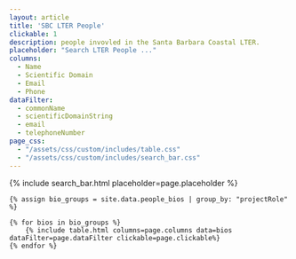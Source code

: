 ```yaml
---
layout: article
title: 'SBC LTER People'
clickable: 1
description: people invovled in the Santa Barbara Coastal LTER.
placeholder: "Search LTER People ..."
columns:
  - Name
  - Scientific Domain
  - Email
  - Phone
dataFilter:
  - commonName
  - scientificDomainString
  - email
  - telephoneNumber
page_css:
  - "/assets/css/custom/includes/table.css"
  - "/assets/css/custom/includes/search_bar.css"
---
```


<div>
	{% include search_bar.html placeholder=page.placeholder %}

	{% assign bio_groups = site.data.people_bios | group_by: "projectRole" %}

	{% for bios in bio_groups %}
		{% include table.html columns=page.columns data=bios dataFilter=page.dataFilter clickable=page.clickable%}
	{% endfor %}
</div>

<br/>

<script src="/assets/js/table.js"/>



markdown code block: 

```
my @attrs = [ 'surname', 
		'givenName', 
		'commonName', 
		'email', 
                'postalAddress',
		'telephoneNumber', 
                'employeeType',
		'projectRole', 
		'labeledURI',
                'databaseID',
		'scientificDomainStr',
		'scientificDomainText',
		'profileText',
		'degreeProgram',
		'advisor',
		'imageFile'		
	      ];
```


```
'surname', 			# used for filter/searching
'givenName',			
'commonName',			
'email',
'postalAddress',		# a string, with line breaks as html <br/>
'telephoneNumber',		# optional
'employeeType',			
'projectRole',			# used for grouping on main page (contr. vocab). 1:many
'labeledURI',			# optional
'databaseID',			# used to deliver profile pages, in a param
'scientificDomainStr',		# short string, for main page
'scientificDomainText',		# longer string, for profile page	
'profileText',			# profile page. must be present to create a anchor tag
'degreeProgram',		# optional, applies to students only
'advisor',			# optional, applies to students only
'imageFile'			# optional
              ];
```

```
<h1>People</h1>

<p> people index is a simple list of people, organized by role. content belongs in a yaml file, pulled from postgres db. It's likely that grouping can be done with template logic (ie, PIs at the top, etc)</p>

<p>The pages we are replacing (note the find-people forms):
<ul>
<li>http://sbc.lternet.edu/cgi-bin/ldapweb2012.cgi</li>
<li>http://sbc.lternet.edu/cgi-bin/ldapweb2012.cgi?stage=showindividual&lter_id=dreed</li>
</ul>


<p>Goals for people section:
<ol>
<li> each person's name links to their individual bio-page, with an image. (no pragraph > no link)</li>
<li> there is a form at the top to filter/search for an individual by name, and filter this same list </li>
</ol>
</p>
```

